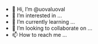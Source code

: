 - 👋 Hi, I’m @uovaluoval
- 👀 I’m interested in ...
- 🌱 I’m currently learning ...
- 💞️ I’m looking to collaborate on ...
- 📫 How to reach me ...

<!---
uovaluoval/uovaluoval is a ✨ special ✨ repository because its `README.md` (this file) appears on your GitHub profile.
You can click the Preview link to take a look at your changes.
--->
